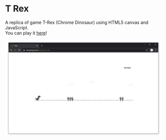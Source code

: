 # T Rex
A replica of game T-Rex (Chrome Dinosaur) using HTML5 canvas and JavaScript.  
You can play it [here](https://lemniscatex.github.io/projects/t-rex)!

![](./screenshots/img.png)
